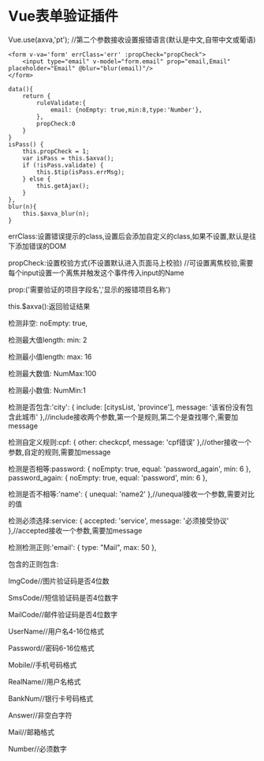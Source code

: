 # Vue表单验证插件

Vue.use(axva,'pt'); //第二个参数接收设置报错语言(默认是中文,自带中文或葡语)

```
<form v-va='form' errClass='err' :propCheck="propCheck">
    <input type="email" v-model="form.email" prop="email,Email" placeholder="Email" @blur="blur(email)"/>
</form>

data(){
    return {
        ruleValidate:{
            email: {noEmpty: true,min:8,type:'Number'},
        },
        propCheck:0
    }
}
isPass() {
    this.propCheck = 1;
    var isPass = this.$axva();
    if (!isPass.validate) {
        this.$tip(isPass.errMsg);
    } else {
        this.getAjax();
    }
},
blur(n){
    this.$axva_blur(n);
}
```

errClass:设置错误提示的class,设置后会添加自定义的class,如果不设置,默认是往下添加错误的DOM

propCheck:设置校验方式(不设置默认进入页面马上校验) //可设置离焦校验,需要每个input设置一个离焦并触发这个事件传入input的Name

prop:('需要验证的项目字段名','显示的报错项目名称')

this.$axva():返回验证结果


检测非空: noEmpty: true,

检测最大值length: min: 2

检测最小值length: max: 16

检测最大数值: NumMax:100

检测最小数值: NumMin:1

检测是否包含:'city': { include: [citysList, 'province'], message: '该省份没有包含此城市' },//include接收两个参数,第一个是规则,第二个是查找哪个,需要加message

检测自定义规则:cpf: { other: checkcpf, message: 'cpf错误' },//other接收一个参数,自定的规则,需要加message

检测是否相等:password: { noEmpty: true, equal: 'password_again', min: 6 },
password_again: { noEmpty: true, equal: 'password', min: 6 },

检测是否不相等:'name': { unequal: 'name2' },//unequal接收一个参数,需要对比的值

检测必须选择:service: { accepted: 'service', message: '必须接受协议' },//accepted接收一个参数,需要加message

检测检测正则:'email': { type: "Mail", max: 50 },

包含的正则包含:

ImgCode//图片验证码是否4位数

SmsCode//短信验证码是否4位数字

MailCode//邮件验证码是否4位数字

UserName//用户名4-16位格式

Password//密码6-16位格式

Mobile//手机号码格式

RealName//用户名格式

BankNum//银行卡号码格式

Answer//非空白字符

Mail//邮箱格式

Number//必须数字


